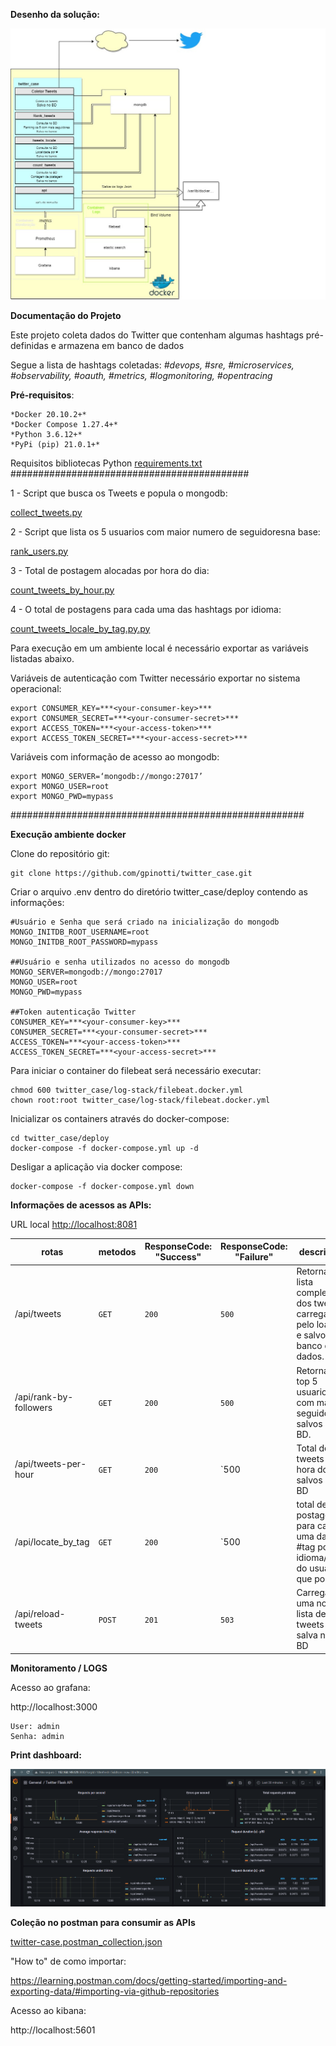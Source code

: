 **Desenho da solução:**

![](/images/twitter-case.jpg)

**Documentação do Projeto**

Este projeto coleta dados do Twitter que contenham algumas hashtags pré-definidas e armazena em banco de dados

Segue a lista de hashtags coletadas:
*#devops, #sre, #microservices, #observability, #oauth, #metrics, #logmonitoring, #opentracing*

**Pré-requisitos**:
```
*Docker 20.10.2+*
*Docker Compose 1.27.4+*
*Python 3.6.12+*
*PyPi (pip) 21.0.1+*
```
Requisitos bibliotecas Python [requirements.txt](src/requirements.txt)
###########################################

1 - Script que busca os Tweets e popula o mongodb:

[collect_tweets.py](src/collect_tweets.py)

2 - Script que lista os 5 usuarios com maior numero de seguidoresna base:

[rank_users.py](src/rank_users.py)

3 - Total de postagem alocadas por hora do dia:

[count_tweets_by_hour.py](src/count_tweets_by_hour.py)

4 - O total de postagens para cada uma das hashtags por idioma:

[count_tweets_locale_by_tag.py.py](src/tweets_locale_by_tag.py)

Para execução em um ambiente local é necessário exportar as variáveis listadas abaixo.

Variáveis de autenticação com Twitter necessário exportar no sistema operacional:

```
export CONSUMER_KEY=***<your-consumer-key>***
export CONSUMER_SECRET=***<your-consumer-secret>***
export ACCESS_TOKEN=***<your-access-token>***
export ACCESS_TOKEN_SECRET=***<your-access-secret>***
```

Variáveis com informação de acesso ao mongodb:

```
export MONGO_SERVER=‘mongodb://mongo:27017’
export MONGO_USER=root
export MONGO_PWD=mypass
```

#####################################################

**Execução ambiente docker**

Clone do repositório git:

```
git clone https://github.com/gpinotti/twitter_case.git
```

Criar o arquivo .env dentro do diretório twitter_case/deploy contendo as informações:

```
#Usuário e Senha que será criado na inicialização do mongodb
MONGO_INITDB_ROOT_USERNAME=root
MONGO_INITDB_ROOT_PASSWORD=mypass

##Usuário e senha utilizados no acesso do mongodb
MONGO_SERVER=mongodb://mongo:27017
MONGO_USER=root
MONGO_PWD=mypass

##Token autenticação Twitter
CONSUMER_KEY=***<your-consumer-key>***
CONSUMER_SECRET=***<your-consumer-secret>***
ACCESS_TOKEN=***<your-access-token>***
ACCESS_TOKEN_SECRET=***<your-access-secret>***
```
Para iniciar o container do filebeat será necessário executar:

```
chmod 600 twitter_case/log-stack/filebeat.docker.yml
chown root:root twitter_case/log-stack/filebeat.docker.yml
```


Inicializar os containers através do docker-compose:

```
cd twitter_case/deploy
docker-compose -f docker-compose.yml up -d
```
Desligar a aplicação via docker compose:

```
docker-compose -f docker-compose.yml down
```

**Informações de acessos as APIs:**

URL local [http://localhost:8081](http://localhost:8081/)

| **rotas**              | **metodos** | **ResponseCode: "Success"** | **ResponseCode: "Failure"** | **descricao**                                                |
| ---------------------- | ----------- | --------------------------- | --------------------------- | ------------------------------------------------------------ |
| /api/tweets            | `GET`       | `200`                       | `500`                       | Retorna a lista completa dos tweets carregados pelo loader e salvos no banco de dados. |
| /api/rank-by-followers | `GET`       | `200`                       | `500`                       | Retorna o top 5 usuarios com mais seguidores salvos no BD.   |
| /api/tweets-per-hour   | `GET`       | `200`                       | `500                        | Total de tweets por hora do dia salvos no BD                 |
| /api/locate_by_tag     | `GET`       | `200`                       | `500                        | total de postagens para cada uma das #tag por idioma/país do usuário que postou                 |
| /api/reload-tweets     | `POST`      | `201`                       | `503`                       | Carrega uma nova lista de tweets e salva no BD               |

**Monitoramento / LOGS**

Acesso ao grafana:

http://localhost:3000

```
User: admin
Senha: admin
```



**Print dashboard:**

![](/images/Graphana.PNG)



**Coleção no postman para consumir as APIs**

[twitter-case.postman_collection.json](postman/twitter-case.postman_collection.json)

"How to" de como importar:

https://learning.postman.com/docs/getting-started/importing-and-exporting-data/#importing-via-github-repositories

Acesso ao kibana:

http://localhost:5601

